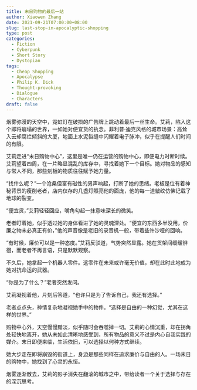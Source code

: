 ```yaml
---
title: 末日购物的最后一站
author: Xiaowen Zhang
date: 2021-09-21T07:00:00+08:00
slug: last-stop-in-apocalyptic-shopping
type: post
categories:
  - Fiction
  - Cyberpunk
  - Short Story
  - Dystopian
tags:
  - Cheap Shopping
  - Apocalypse
  - Philip K. Dick
  - Thought-provoking
  - Dialogue
  - Characters
draft: false
---
```


烟雾弥漫的天空中，霓虹灯在破损的广告牌上跳动着最后一丝生命。艾莉，陷入这个即将崩塌的世界，一如她对便宜货的执念。菲利普·迪克风格的城市场景：高耸入云却腐烂倾斜的大厦，地面上水泥裂缝中闪耀着电子脉冲，似乎在提醒人们时间的有限。

艾莉走进“末日购物中心”，这里是唯一仍在运营的购物中心，即便电力时断时续。艾莉望着四周，在一片略显混乱的库存中，寻找着她下一个目标。她对物品的感知与常人不同，那些刻板的物质往往赋予她力量。

“找什么呢？”一个沧桑但富有磁性的男声响起，打断了她的思绪。老板是位有着神秘背景的瘦削老者，店内仅存的几盏灯照亮他的面庞，他的每一道皱纹仿佛记载了地球的裂变。

“便宜货，”艾莉轻轻回应，嘴角勾起一抹意味深长的微笑。

老者盯着她，似乎透过她的身体看进了她的灵魂深处。“便宜的东西多半没用，价廉之物未必真正有价，”他的声音像是老旧的录音机一般，带着些许沙哑的回响。

“有时候，廉价可以是一种态度。”艾莉反驳道，气势突然显露。她在货架间缓缓徘徊，而老者不再言语，只是默默观察。

不久后，她拿起一个机器人零件。这零件在未来或许毫无价值，却在此时此地成为她对抗命运的武器。

“你是为了什么？”老者突然发问。

艾莉凝视着他，片刻后答道，“也许只是为了告诉自己，我还有选择。”

老者点点头，神情复杂地凝视她手中的物件。“选择是自由的一种幻觉，尤其在这样的世界。”

购物中心外，天空慢慢黯淡，似乎随时会吞噬掉一切。艾莉的心情沉重，却在拐角处轻快地离开，她从未如此清晰地感受到，所有物品的意义不过是内心自我实践的媒介。末日即便来临，生活依旧，可以选择以何种方式继续。

她大步走在即将崩毁的街道上，身边是那些同样在追求廉价与自由的人。一场末日的购物中，她找到了心灵的永恒。

烟雾逐渐散去，艾莉的影子消失在翻滚的城市之中，带给读者一个关于选择与存在的深沉思考。